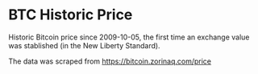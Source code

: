 # BTC Historic Price
Historic Bitcoin price since 2009-10-05, the first time an exchange value was stablished (in the New Liberty Standard).

The data was scraped from https://bitcoin.zorinaq.com/price
